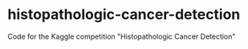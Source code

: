 # histopathologic-cancer-detection
Code for the Kaggle competition "Histopathologic Cancer Detection"
